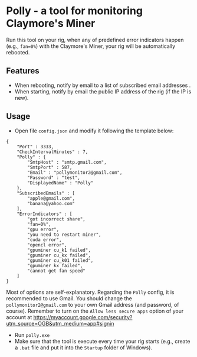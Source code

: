 # Polly - a tool for monitoring Claymore's Miner

Run this tool on your rig, when any of predefined error indicators happen (e.g., `fan=0%`) with the Claymore's Miner, your rig will be automatically rebooted.

## Features
* When rebooting, notify by email to a list of subscribed email addresses .
* When starting, notify by email the public IP address of the rig (if the IP is new).

## Usage
* Open file `config.json` and modify it following the template below:
```
{
    "Port" : 3333,
    "CheckIntervalMinutes" : 7,
    "Polly" : {
        "SmtpHost" : "smtp.gmail.com",
        "SmtpPort" : 587,
        "Email" : "pollymonitor2@gmail.com",
        "Password" : "test",
        "DisplayedName" : "Polly"
    },
    "SubscribedEmails" : [
        "apple@gmail.com",
        "banana@yahoo.com"
    ],
    "ErrorIndicators" : [
        "got incorrect share",
        "fan=0%",
        "gpu error",
        "you need to restart miner",
        "cuda error",
        "opencl error",
        "gpuminer cu_k1 failed",
        "gpuminer cu_kx failed",
        "gpuminer cu_k01 failed",
        "gpuminer kx failed",
        "cannot get fan speed"
    ]
}
```
Most of options are self-explanatory. Regarding the `Polly` config, it is recommended to use Gmail. You should change the `pollymonitor2@gmail.com` to your own Gmail address (and password, of course). Remember to turn on the  `Allow less secure apps` option of your account at https://myaccount.google.com/security?utm_source=OGB&utm_medium=app#signin
* Run `polly.exe`
* Make sure that the tool is execute every time your rig starts (e.g., create a `.bat` file and put it into the `Startup` folder of Windows).

